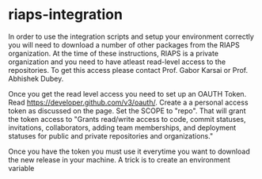 # riaps-integration

In order to use the integration scripts and setup your environment correctly you will need to download a number of other packages from the RIAPS organization. At the time of these instructions, RIAPS is a private organization and you need to have atleast read-level access to the repositories. To get this access please contact Prof. Gabor Karsai or Prof. Abhishek Dubey.

Once you get the read level access you need to set up an OAUTH Token.  Read https://developer.github.com/v3/oauth/. Create a a personal access token as discussed on the page. Set the SCOPE to "repo". That will grant the token access to "Grants read/write access to code, commit statuses, invitations, collaborators, adding team memberships, and deployment statuses for public and private repositories and organizations."

Once you have the token you must use it everytime you want to download the new release in your machine. A trick is to create an environment variable

